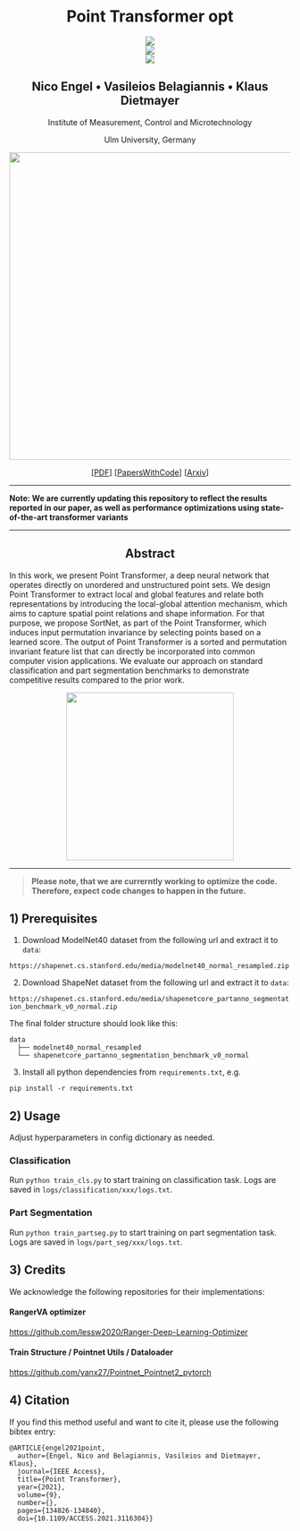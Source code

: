 <h1 align="center">Point Transformer opt</h1> 


<div align="center">
<img src="https://img.shields.io/badge/PyTorch-%23EE4C2C.svg?style=for-the-badge&logo=PyTorch&logoColor=white" align="center"> <br />
<img src="https://img.shields.io/endpoint.svg?url=https://paperswithcode.com/badge/point-transformer/3d-part-segmentation-on-shapenet-part" align="center"> <br />
<img src="https://img.shields.io/endpoint.svg?url=https://paperswithcode.com/badge/point-transformer/3d-point-cloud-classification-on-modelnet40" align="center">
 
</div>

<h2 align="center">Nico Engel &#8226; Vasileios Belagiannis &#8226; Klaus Dietmayer</h2>

<p align="center">Institute of Measurement, Control and Microtechnology</p>
<p align="center">Ulm University, Germany</p>

  <p align="center">
<img src="docs/cover.png" height="550px">
  </p>
  
<div align="center">
  
[[PDF](https://ieeexplore.ieee.org/document/9552005)] [[PapersWithCode](https://paperswithcode.com/paper/point-transformer)] [[Arxiv](https://arxiv.org/abs/2011.00931)]

</div>

---
**Note: We are currently updating this repository to reflect the results reported in our paper, as well as performance optimizations using state-of-the-art transformer variants**

---

<center>
<h2>Abstract</h2>
</center>

In this work, we present Point Transformer, a deep neural network that operates directly on unordered and unstructured point sets. We design Point Transformer to extract local and global features and relate both representations by introducing the local-global attention mechanism, which aims to capture spatial point relations and shape information. For that purpose, we propose SortNet, as part of the Point Transformer, which induces input permutation invariance by selecting points based on a learned score. The output of Point Transformer is a sorted and permutation invariant feature list that can directly be incorporated into common computer vision applications. We evaluate our approach on standard classification and part segmentation benchmarks to demonstrate competitive results compared to the prior work.
<br/>

<div align="center">
<img src="docs/network.png" height="300px">
</div>

---

> **Please note, that we are currerntly working to optimize the code. Therefore, expect code changes to happen in the future.**

## 1) Prerequisites

1. Download ModelNet40 dataset from the following url and extract it to `data`:

`https://shapenet.cs.stanford.edu/media/modelnet40_normal_resampled.zip`

2. Download ShapeNet dataset from the following url and extract it to `data`:

`https://shapenet.cs.stanford.edu/media/shapenetcore_partanno_segmentation_benchmark_v0_normal.zip`

The final folder structure should look like this:

```
data
  ├── modelnet40_normal_resampled
  └── shapenetcore_partanno_segmentation_benchmark_v0_normal
```

3. Install all python dependencies from `requirements.txt`, e.g.

```
pip install -r requirements.txt
```

## 2) Usage

Adjust hyperparameters in config dictionary as needed.

### Classification

Run `python train_cls.py` to start training on classification task. Logs are saved in `logs/classification/xxx/logs.txt`.

### Part Segmentation

Run `python train_partseg.py` to start training on part segmentation task. Logs are saved in `logs/part_seg/xxx/logs.txt`.

## 3) Credits

We acknowledge the following repositories for their implementations:

#### RangerVA optimizer

https://github.com/lessw2020/Ranger-Deep-Learning-Optimizer

#### Train Structure / Pointnet Utils / Dataloader

https://github.com/yanx27/Pointnet_Pointnet2_pytorch

## 4) Citation

If you find this method useful and want to cite it, please use the following bibtex entry:

```
@ARTICLE{engel2021point,
  author={Engel, Nico and Belagiannis, Vasileios and Dietmayer, Klaus},
  journal={IEEE Access},
  title={Point Transformer},
  year={2021},
  volume={9},
  number={},
  pages={134826-134840},
  doi={10.1109/ACCESS.2021.3116304}}
```
